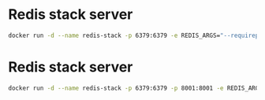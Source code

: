 # Redis stack server

```sh
docker run -d --name redis-stack -p 6379:6379 -e REDIS_ARGS="--requirepass 123456789Abc" redis/redis-stack-server:latest
```

# Redis stack server

```sh
docker run -d --name redis-stack -p 6379:6379 -p 8001:8001 -e REDIS_ARGS="--requirepass 123456789Abc"  redis/redis-stack:latest
```
